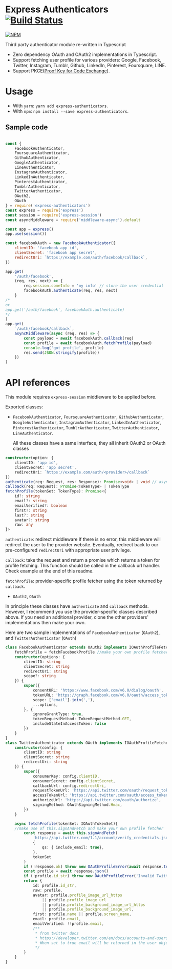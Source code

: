 # Express Authenticators [![Build Status](https://travis-ci.org/tranvansang/express-authenticators.svg?branch=master)](https://travis-ci.org/tranvansang/express-authenticators)

[![NPM](https://nodei.co/npm/express-authenticators.png)](https://nodei.co/npm/express-authenticators/)

Third party authenticator module re-written in Typescript

- Zero dependency OAuth and OAuth2 implementations in Typescript.
- Support fetching user profile for various providers: Google, Facebook, Twitter, Instagram, Tumblr, Github, LinkedIn, Pinterest, Foursquare, LINE.
- Support PKCE([Proof Key for Code Exchange](https://oauth.net/2/pkce/)).

# Usage

- With `yarn`: `yarn add express-authenticators`.
- With `npm`: `npm install --save express-authenticators`.

## Sample code

```javascript

const {
	FacebookAuthenticator,
	FoursquareAuthenticator,
	GithubAuthenticator,
	GoogleAuthenticator,
	LineAuthenticator,
	InstagramAuthenticator,
	LinkedInAuthenticator,
	PinterestAuthenticator,
	TumblrAuthenticator,
	TwitterAuthenticator,
	OAuth2,
	OAuth
} = require('express-authenticators')
const express = require('express')
const session = require('express-session')
const asyncMiddleware = require('middleware-async').default

const app = express()
app.use(session())

const facebookAuth = new FacebookAuthenticator({
	clientID: 'facebook app id',
	clientSecret: 'facebook app secret',
	redirectUri: `https://example.com/auth/facebook/callback`,
})

app.get(
	'/auth/facebook',
	(req, res, next) => {
		req.session.someInfo = 'my info' // store the user credential
		facebookAuth.authenticate(req, res, next)
	}
/*
or
app.get('/auth/facebook', facebookAuth.authenticate)
*/
)
app.get(
	`/auth/facebook/callback`,
	asyncMiddleware(async (req, res) => {
		const payload = await facebookAuth.callback(req)
		const profile = await facebookAuth.fetchProfile(payload)
		console.log('got profile', profile)
		res.send(JSON.stringify(profile))
	})
)

```
# API references

This module requires `express-session` middleware to be applied before.

Exported classes:

- `FacebookAuthenticator`, `FoursquareAuthenticator`, `GithubAuthenticator`, `GoogleAuthenticator`, `InstagramAuthenticator`, `LinkedInAuthenticator`, `PinterestAuthenticator`, `TumblrAuthenticator`, `TwitterAuthenticator`, `LineAuthenticator`.
	
	All these classes have a same interface, they all inherit OAuth2 or OAuth classes
	
```typescript
constructor(option: {
    clientID: 'app id',
    clientSecret: 'app secret',
    redirectUri: `https://example.com/auth/<provider>/callback`
})
authenticate(req: Request, res: Response): Promise<void> | void // async middleware
callback(req: Request): Promise<TokenType> | TokenType
fetchProfile(tokenSet: TokenType): Promise<{
	id?: string
	email?: string
	emailVerified?: boolean
	first?: string
	last?: string
	avatar?: string
	raw: any
}>
```

`authenticate`: redirect middleware
If there is no error, this middleware will redirect the user to the provider website.
Eventually, redirect back to our pre-configured `redirectUri` with appropriate user privilege.

`callback`: take the request and return a promise which returns a token for profile fetching.
This function should be called in the callback url handler. Check example at the end of this readme.

`fetchProfile`: provider-specific profile fetcher using the token returned by `callback`.


- `OAuth2`, `OAuth`
	
In principle these classes have `authenticate` and `callback` methods.
However, I recommend you use the provider-specific classes described above.
If you need an additional provider, clone the other providers' implementations then make your own.

Here are two sample implementations of `FacebookAuthenticator` (`OAuth2`), and `TwitterAuthenticator` (`OAuth`)

```typescript
class FacebookAuthenticator extends OAuth2 implements IOAuthProfileFetcher<string> {
	fetchProfile = fetchFacebookProfile //make your own profile fetcher
	constructor(options: {
		clientID: string
		clientSecret: string
		redirectUri: string
		scope?: string
	}) {
		super({
			consentURL: 'https://www.facebook.com/v6.0/dialog/oauth',
			tokenURL: 'https://graph.facebook.com/v6.0/oauth/access_token',
			scope: ['email'].join(','),
			...options,
		}, {
			ignoreGrantType: true,
			tokenRequestMethod: TokenRequestMethod.GET,
			includeStateInAccessToken: false
		})
	}
}
class TwitterAuthenticator extends OAuth implements IOAuthProfileFetcher<IOAuthTokenSet> {
	constructor(config: {
		clientID: string
		clientSecret: string
		redirectUri: string
	}) {
		super({
			consumerKey: config.clientID,
			consumerSecret: config.clientSecret,
			callbackUrl: config.redirectUri,
			requestTokenUrl: 'https://api.twitter.com/oauth/request_token',
			accessTokenUrl: 'https://api.twitter.com/oauth/access_token',
			authorizeUrl: 'https://api.twitter.com/oauth/authorize',
			signingMethod: OAuthSigningMethod.Hmac,
		})
	}

	async fetchProfile(tokenSet: IOAuthTokenSet){
    //make use of this.signAndFetch and make your own profile fetcher
		const response = await this.signAndFetch(
			'https://api.twitter.com/1.1/account/verify_credentials.json',
			{
				qs: { include_email: true},
			},
			tokenSet
		)
		if (!response.ok) throw new OAuthProfileError(await response.text())
		const profile = await response.json()
		if (!profile.id_str) throw new OAuthProfileError('Invalid Twitter profile ID')
		return {
			id: profile.id_str,
			raw: profile,
			avatar: profile.profile_image_url_https
				|| profile.profile_image_url
				|| profile.profile_background_image_url_https
				|| profile.profile_background_image_url,
			first: profile.name || profile.screen_name,
			email: profile.email,
			emailVerified: !!profile.email,
			/**
			 * from twitter docs
			 * https://developer.twitter.com/en/docs/accounts-and-users/manage-account-settings/api-reference/get-account-verify_credentials
			 * When set to true email will be returned in the user objects as a string. If the user does not have an email address on their account, or if the email address is not verified, null will be returned.
			 */
		}
	}
}
```

